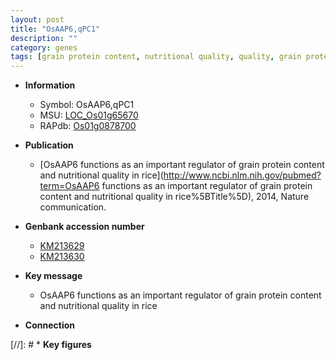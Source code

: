 ```yaml
---
layout: post
title: "OsAAP6,qPC1"
description: ""
category: genes
tags: [grain protein content, nutritional quality, quality, grain protein, grain, amino acid transporter, root, glutelin, prolamin, globulin, albumin, starch]
---
```


* **Information**  
    + Symbol: OsAAP6,qPC1  
    + MSU: [LOC_Os01g65670](http://rice.plantbiology.msu.edu/cgi-bin/ORF_infopage.cgi?orf=LOC_Os01g65670)  
    + RAPdb: [Os01g0878700](http://rapdb.dna.affrc.go.jp/viewer/gbrowse_details/irgsp1?name=Os01g0878700)  

* **Publication**  
    + [OsAAP6 functions as an important regulator of grain protein content and nutritional quality in rice](http://www.ncbi.nlm.nih.gov/pubmed?term=OsAAP6 functions as an important regulator of grain protein content and nutritional quality in rice%5BTitle%5D), 2014, Nature communication.

* **Genbank accession number**  
    + [KM213629](http://www.ncbi.nlm.nih.gov/nuccore/KM213629)
    + [KM213630](http://www.ncbi.nlm.nih.gov/nuccore/KM213630)

* **Key message**  
    + OsAAP6 functions as an important regulator of grain protein content and nutritional quality in rice

* **Connection**  

[//]: # * **Key figures**  



